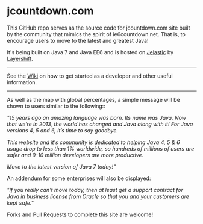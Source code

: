 jcountdown.com
==============

This GitHub repo serves as the source code for jcountdown.com site built by the community that 
mimics the spirit of ie6countdown.net. That is, to encourage users to move to the latest and greatest Java! 

It's being built on Java 7 and Java EE6 and is hosted on [Jelastic](http://www.layershift.com/hosting/jelastic-cloud) by [Layershift](http://www.layershift.com/about/why-layershift).

---

See the [Wiki](https://github.com/AdoptOpenJDK/javacountdown/wiki) on how to get started as a developer and other useful information.

---

As well as the map with global percentages, a simple message will be shown to users similar to the following::

*"15 years ago an amazing language was born. Its name was Java. Now that we’re in 2013, the world has changed and 
Java along with it! For Java versions 4, 5 and 6, it’s time to say goodbye.*

*This website and it's community is dedicated to helping Java 4, 5 & 6 usage drop to less
than 1% worldwide, so hundreds of millions of users are safer and 9-10 million developers 
are more productive.*

*Move to the latest version of Java 7 today!"*

An addendum for some enterprises will also be displayed:

*"If you really can't move today, then at least get a support contract for Java in business license from Oracle 
so that you and your customers are kept safe."*

Forks and Pull Requests to complete this site are welcome!
